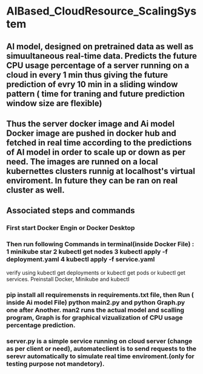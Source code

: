 # AIBased_CloudResource_ScalingSystem

## AI model, designed on pretrained data as well as simuultaneous real-time data. Predicts the future CPU usage percentage of a server running on a cloud in every 1 min thus giving the future prediction of evry 10 min in a sliding window pattern ( time for traning and future prediction window size are flexible)

## Thus the server docker image and Ai model Docker image are pushed in docker hub and fetched in real time according to the predictions of AI model in order to scale up or down as per need. The images are runned on a local kubernettes clusters runnig at localhost's virtual enviroment. In future they can be ran on real cluster as well.


## Associated steps and commands

### First start Docker Engin or Docker Desktop
### Then run following Commands in terminal(inside Docker File) : 1 minikube star  2 kubectl get nodes 3 kubectl apply -f deployment.yaml 4 kubectl apply -f service.yaml 
verify using kubectl get deployments or kubectl get pods or kubectl get services. Preinstall Docker, Minikube and kubectl

### pip install all requiremensts in requirements.txt file, then Run ( inside Ai model File)  python main2.py and python Graph.py one after Another. man2 runs the actual model and scalling program, Graph is for graphical vizualization of CPU usage percentage prediction.

### server.py is a simple service running on cloud server (change as per client or need), automateclient is to send requests to the serevr automatically to simulate real time enviroment.(only for testing purpose not mandetory).


